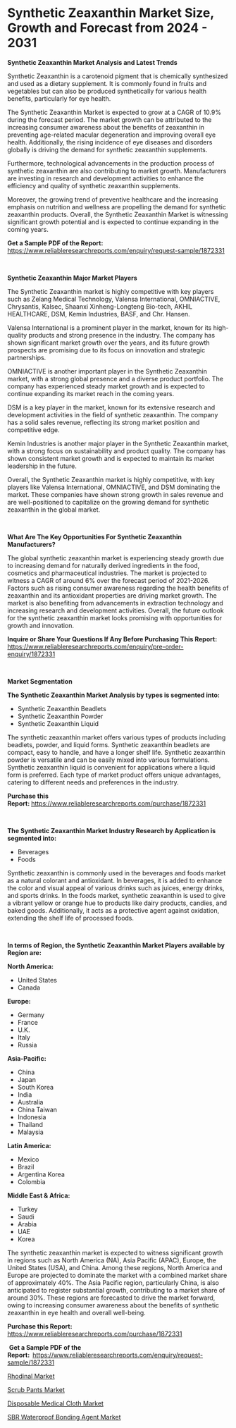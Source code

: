 <p><h1>Synthetic Zeaxanthin Market Size, Growth and Forecast from 2024 - 2031</h1></p><p><strong>Synthetic Zeaxanthin Market Analysis and Latest Trends</strong></p>
<p><p>Synthetic Zeaxanthin is a carotenoid pigment that is chemically synthesized and used as a dietary supplement. It is commonly found in fruits and vegetables but can also be produced synthetically for various health benefits, particularly for eye health.</p><p>The Synthetic Zeaxanthin Market is expected to grow at a CAGR of 10.9% during the forecast period. The market growth can be attributed to the increasing consumer awareness about the benefits of zeaxanthin in preventing age-related macular degeneration and improving overall eye health. Additionally, the rising incidence of eye diseases and disorders globally is driving the demand for synthetic zeaxanthin supplements.</p><p>Furthermore, technological advancements in the production process of synthetic zeaxanthin are also contributing to market growth. Manufacturers are investing in research and development activities to enhance the efficiency and quality of synthetic zeaxanthin supplements.</p><p>Moreover, the growing trend of preventive healthcare and the increasing emphasis on nutrition and wellness are propelling the demand for synthetic zeaxanthin products. Overall, the Synthetic Zeaxanthin Market is witnessing significant growth potential and is expected to continue expanding in the coming years.</p></p>
<p><strong>Get a Sample PDF of the Report:&nbsp;</strong> <a href="https://www.reliableresearchreports.com/enquiry/request-sample/1872331">https://www.reliableresearchreports.com/enquiry/request-sample/1872331</a></p>
<p>&nbsp;</p>
<p><strong>Synthetic Zeaxanthin Major Market Players</strong></p>
<p><p>The Synthetic Zeaxanthin market is highly competitive with key players such as Zelang Medical Technology, Valensa International, OMNIACTIVE, Chrysantis, Kalsec, Shaanxi Xinheng-Longteng Bio-tech, AKHIL HEALTHCARE, DSM, Kemin Industries, BASF, and Chr. Hansen. </p><p>Valensa International is a prominent player in the market, known for its high-quality products and strong presence in the industry. The company has shown significant market growth over the years, and its future growth prospects are promising due to its focus on innovation and strategic partnerships.</p><p>OMNIACTIVE is another important player in the Synthetic Zeaxanthin market, with a strong global presence and a diverse product portfolio. The company has experienced steady market growth and is expected to continue expanding its market reach in the coming years.</p><p>DSM is a key player in the market, known for its extensive research and development activities in the field of synthetic zeaxanthin. The company has a solid sales revenue, reflecting its strong market position and competitive edge.</p><p>Kemin Industries is another major player in the Synthetic Zeaxanthin market, with a strong focus on sustainability and product quality. The company has shown consistent market growth and is expected to maintain its market leadership in the future.</p><p>Overall, the Synthetic Zeaxanthin market is highly competitive, with key players like Valensa International, OMNIACTIVE, and DSM dominating the market. These companies have shown strong growth in sales revenue and are well-positioned to capitalize on the growing demand for synthetic zeaxanthin in the global market.</p></p>
<p>&nbsp;</p>
<p><strong>What Are The Key Opportunities For Synthetic Zeaxanthin Manufacturers?</strong></p>
<p><p>The global synthetic zeaxanthin market is experiencing steady growth due to increasing demand for naturally derived ingredients in the food, cosmetics and pharmaceutical industries. The market is projected to witness a CAGR of around 6% over the forecast period of 2021-2026. Factors such as rising consumer awareness regarding the health benefits of zeaxanthin and its antioxidant properties are driving market growth. The market is also benefiting from advancements in extraction technology and increasing research and development activities. Overall, the future outlook for the synthetic zeaxanthin market looks promising with opportunities for growth and innovation.</p></p>
<p><strong>Inquire or Share Your Questions If Any Before Purchasing This Report:</strong> <a href="https://www.reliableresearchreports.com/enquiry/pre-order-enquiry/1872331">https://www.reliableresearchreports.com/enquiry/pre-order-enquiry/1872331</a></p>
<p>&nbsp;</p>
<p><strong>Market Segmentation</strong></p>
<p><strong>The Synthetic Zeaxanthin Market Analysis by types is segmented into:</strong></p>
<p><ul><li>Synthetic Zeaxanthin Beadlets</li><li>Synthetic Zeaxanthin Powder</li><li>Synthetic Zeaxanthin Liquid</li></ul></p>
<p><p>The synthetic zeaxanthin market offers various types of products including beadlets, powder, and liquid forms. Synthetic zeaxanthin beadlets are compact, easy to handle, and have a longer shelf life. Synthetic zeaxanthin powder is versatile and can be easily mixed into various formulations. Synthetic zeaxanthin liquid is convenient for applications where a liquid form is preferred. Each type of market product offers unique advantages, catering to different needs and preferences in the industry.</p></p>
<p><strong>Purchase this Report:&nbsp;</strong><a href="https://www.reliableresearchreports.com/purchase/1872331">https://www.reliableresearchreports.com/purchase/1872331</a></p>
<p>&nbsp;</p>
<p><strong>The Synthetic Zeaxanthin Market Industry Research by Application is segmented into:</strong></p>
<p><ul><li>Beverages</li><li>Foods</li></ul></p>
<p><p>Synthetic zeaxanthin is commonly used in the beverages and foods market as a natural colorant and antioxidant. In beverages, it is added to enhance the color and visual appeal of various drinks such as juices, energy drinks, and sports drinks. In the foods market, synthetic zeaxanthin is used to give a vibrant yellow or orange hue to products like dairy products, candies, and baked goods. Additionally, it acts as a protective agent against oxidation, extending the shelf life of processed foods.</p></p>
<p>&nbsp;</p>
<p><strong>In terms of Region, the Synthetic Zeaxanthin Market Players available by Region are:</strong></p>
<p>
    <p> <strong> North America: </strong>
        <ul>
            <li>United States</li>
            <li>Canada</li>
        </ul>
        </p> 
    <p> <strong> Europe: </strong>
        <ul>
            <li>Germany</li>
            <li>France</li>
            <li>U.K.</li>
            <li>Italy</li>
            <li>Russia</li>
        </ul>
        </p> 
    <p> <strong> Asia-Pacific: </strong>
        <ul>
            <li>China</li>
            <li>Japan</li>
            <li>South Korea</li>
            <li>India</li>
            <li>Australia</li>
            <li>China Taiwan</li>
            <li>Indonesia</li>
            <li>Thailand</li>
            <li>Malaysia</li>
        </ul>
        </p> 
    <p> <strong> Latin America: </strong>
        <ul>
            <li>Mexico</li>
            <li>Brazil</li>
            <li>Argentina Korea</li>
            <li>Colombia</li>
        </ul>
        </p> 
    <p> <strong> Middle East & Africa: </strong>
        <ul>
            <li>Turkey</li>
            <li>Saudi</li>
            <li>Arabia</li>
            <li>UAE</li>
            <li>Korea</li>
        </ul>
    </p>
    </p>
<p><p>The synthetic zeaxanthin market is expected to witness significant growth in regions such as North America (NA), Asia Pacific (APAC), Europe, the United States (USA), and China. Among these regions, North America and Europe are projected to dominate the market with a combined market share of approximately 40%. The Asia Pacific region, particularly China, is also anticipated to register substantial growth, contributing to a market share of around 30%. These regions are forecasted to drive the market forward, owing to increasing consumer awareness about the benefits of synthetic zeaxanthin in eye health and overall well-being.</p></p>
<p><strong>Purchase this Report: </strong><a href="https://www.reliableresearchreports.com/purchase/1872331">https://www.reliableresearchreports.com/purchase/1872331</a></p>
<p>&nbsp;<strong>Get a Sample PDF of the Report:&nbsp;&nbsp;</strong><a href="https://www.reliableresearchreports.com/enquiry/request-sample/1872331">https://www.reliableresearchreports.com/enquiry/request-sample/1872331</a></p>
<p><strong></strong></p>
<p><p><a href="https://github.com/bmorecock/Market-Research-Report-List-2/blob/main/rhodinal-market.md">Rhodinal Market</a></p><p><a href="https://issuu.com/reportprime-2/docs/scrub-pants-market-size-2030.pptx">Scrub Pants Market</a></p><p><a href="https://issuu.com/reportprime-2/docs/disposable-medical-cloth-market-size-2030.pptx">Disposable Medical Cloth Market</a></p><p><a href="https://github.com/jsmusil/Market-Research-Report-List-2/blob/main/sbr-waterproof-bonding-agent-market.md">SBR Waterproof Bonding Agent Market</a></p></p>